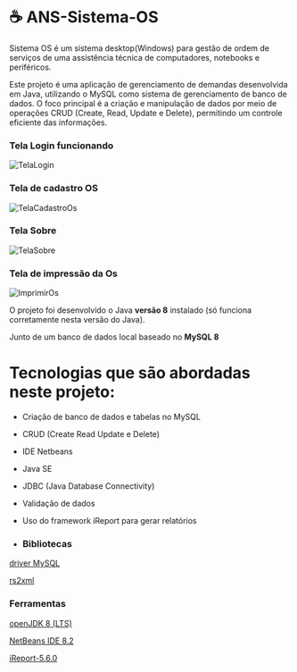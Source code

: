 # ☕ ANS-Sistema-OS
Sistema OS é um sistema desktop(Windows) para gestão de ordem de serviços de uma assistência técnica de computadores, notebooks e periféricos.

Este projeto é uma aplicação de gerenciamento de demandas desenvolvida em Java, utilizando o MySQL como sistema de gerenciamento de banco de dados. 
O foco principal é a criação e manipulação de dados por meio de operações CRUD (Create, Read, Update e Delete), permitindo um controle eficiente das informações.

### Tela Login funcionando
![TelaLogin](https://github.com/user-attachments/assets/39bedc9c-4859-4e53-b859-09e1a007546d)
### Tela de cadastro OS
![TelaCadastroOs](https://github.com/user-attachments/assets/c3298713-deb0-4954-b75c-9888138879e7)
### Tela Sobre
![TelaSobre](https://github.com/user-attachments/assets/7483be0e-f41f-48f6-8308-4c49964c7fb8)
### Tela de impressão da Os
![ImprimirOs](https://github.com/user-attachments/assets/2c1945b3-bdd5-49ce-a419-0640a63df40e)


O projeto foi desenvolvido o Java **versão 8** instalado (só funciona corretamente nesta versão do Java). 

Junto de um banco de dados local baseado no **MySQL 8**

# Tecnologias que são abordadas neste projeto:
- Criação de banco de dados e tabelas no MySQL
- CRUD (Create Read Update e Delete)
- IDE Netbeans
- Java SE
- JDBC (Java Database Connectivity)
- Validação de dados
- Uso do framework iReport para gerar relatórios

- ### Bibliotecas

[driver MySQL](https://dev.mysql.com/downloads/connector/j/)

[rs2xml](https://sourceforge.net/projects/finalangelsanddemons/files/rs2xml.jar/download)
### Ferramentas
[openJDK 8 (LTS)](https://adoptopenjdk.net/)

[NetBeans IDE 8.2](https://filehippo.com/download_netbeans/8.2/)

[iReport-5.6.0](https://sourceforge.net/projects/ireport/)
